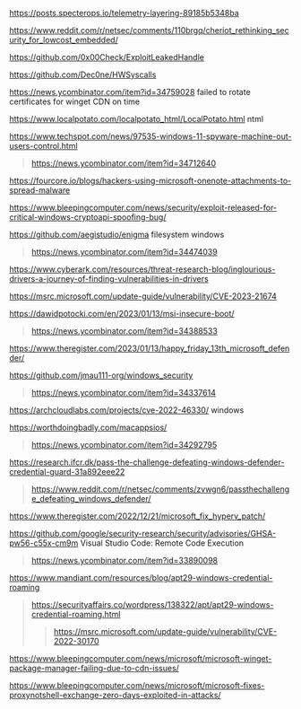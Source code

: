 https://posts.specterops.io/telemetry-layering-89185b5348ba

https://www.reddit.com/r/netsec/comments/110brgq/cheriot_rethinking_security_for_lowcost_embedded/

https://github.com/0x00Check/ExploitLeakedHandle

https://github.com/Dec0ne/HWSyscalls

https://news.ycombinator.com/item?id=34759028 failed to rotate certificates for winget CDN on time

https://www.localpotato.com/localpotato_html/LocalPotato.html ntml

https://www.techspot.com/news/97535-windows-11-spyware-machine-out-users-control.html
> https://news.ycombinator.com/item?id=34712640

https://fourcore.io/blogs/hackers-using-microsoft-onenote-attachments-to-spread-malware

https://www.bleepingcomputer.com/news/security/exploit-released-for-critical-windows-cryptoapi-spoofing-bug/

https://github.com/aegistudio/enigma filesystem windows
> https://news.ycombinator.com/item?id=34474039

https://www.cyberark.com/resources/threat-research-blog/inglourious-drivers-a-journey-of-finding-vulnerabilities-in-drivers

https://msrc.microsoft.com/update-guide/vulnerability/CVE-2023-21674

https://dawidpotocki.com/en/2023/01/13/msi-insecure-boot/
> https://news.ycombinator.com/item?id=34388533

https://www.theregister.com/2023/01/13/happy_friday_13th_microsoft_defender/

https://github.com/jmau111-org/windows_security
> https://news.ycombinator.com/item?id=34337614

https://archcloudlabs.com/projects/cve-2022-46330/ windows

https://worthdoingbadly.com/macappsios/
> https://news.ycombinator.com/item?id=34292795

https://research.ifcr.dk/pass-the-challenge-defeating-windows-defender-credential-guard-31a892eee22
> https://www.reddit.com/r/netsec/comments/zvwgn6/passthechallenge_defeating_windows_defender/

https://www.theregister.com/2022/12/21/microsoft_fix_hyperv_patch/

https://github.com/google/security-research/security/advisories/GHSA-pw56-c55x-cm9m Visual Studio Code: Remote Code Execution
> https://news.ycombinator.com/item?id=33890098

https://www.mandiant.com/resources/blog/apt29-windows-credential-roaming
> https://securityaffairs.co/wordpress/138322/apt/apt29-windows-credential-roaming.html
> > https://msrc.microsoft.com/update-guide/vulnerability/CVE-2022-30170

https://www.bleepingcomputer.com/news/microsoft/microsoft-winget-package-manager-failing-due-to-cdn-issues/

https://www.bleepingcomputer.com/news/microsoft/microsoft-fixes-proxynotshell-exchange-zero-days-exploited-in-attacks/
